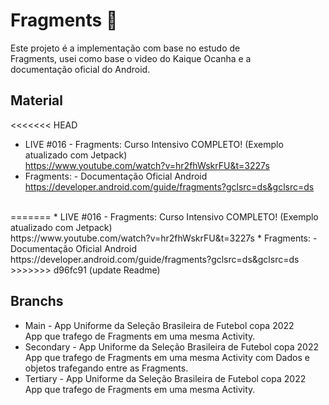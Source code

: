 # Fragments 🧩

Este projeto é a implementação com base no estudo de <br/>
Fragments, usei como base o video do Kaique Ocanha e a <br/>
documentação oficial do Android. 

## Material
<<<<<<< HEAD
  * LIVE #016 - Fragments: Curso Intensivo COMPLETO! (Exemplo atualizado com Jetpack)
  <br/>https://www.youtube.com/watch?v=hr2fhWskrFU&t=3227s
  * Fragments: - Documentação Oficial Android
  <br/>https://developer.android.com/guide/fragments?gclsrc=ds&gclsrc=ds
<br/>
=======
* LIVE #016 - Fragments: Curso Intensivo COMPLETO! (Exemplo atualizado com Jetpack)
  <br/>https://www.youtube.com/watch?v=hr2fhWskrFU&t=3227s
  * Fragments: - Documentação Oficial Android
    <br/>https://developer.android.com/guide/fragments?gclsrc=ds&gclsrc=ds
    <br/>
>>>>>>> d96fc91 (update Readme)

## Branchs
* Main - App Uniforme da Seleção Brasileira de Futebol copa 2022
  <br/> App que trafego de Fragments em uma mesma Activity.
* Secondary - App Uniforme da Seleção Brasileira de Futebol copa 2022
  <br/> App que trafego de Fragments em uma mesma Activity com Dados e <br/> objetos trafegando entre as Fragments.
* Tertiary - App Uniforme da Seleção Brasileira de Futebol copa 2022
  <br/> App que trafego de Fragments em uma mesma Activity.

